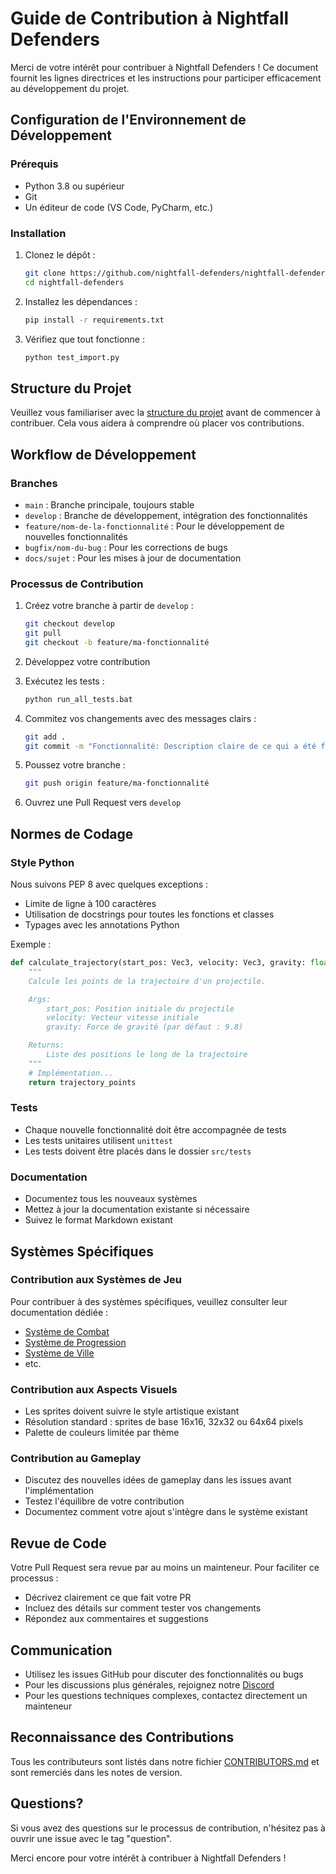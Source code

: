 # Guide de Contribution à Nightfall Defenders

Merci de votre intérêt pour contribuer à Nightfall Defenders ! Ce document fournit les lignes directrices et les instructions pour participer efficacement au développement du projet.

## Configuration de l'Environnement de Développement

### Prérequis

- Python 3.8 ou supérieur
- Git
- Un éditeur de code (VS Code, PyCharm, etc.)

### Installation

1. Clonez le dépôt :
   ```bash
   git clone https://github.com/nightfall-defenders/nightfall-defenders.git
   cd nightfall-defenders
   ```

2. Installez les dépendances :
   ```bash
   pip install -r requirements.txt
   ```

3. Vérifiez que tout fonctionne :
   ```bash
   python test_import.py
   ```

## Structure du Projet

Veuillez vous familiariser avec la [structure du projet](STRUCTURE.md) avant de commencer à contribuer. Cela vous aidera à comprendre où placer vos contributions.

## Workflow de Développement

### Branches

- `main` : Branche principale, toujours stable
- `develop` : Branche de développement, intégration des fonctionnalités
- `feature/nom-de-la-fonctionnalité` : Pour le développement de nouvelles fonctionnalités
- `bugfix/nom-du-bug` : Pour les corrections de bugs
- `docs/sujet` : Pour les mises à jour de documentation

### Processus de Contribution

1. Créez votre branche à partir de `develop` :
   ```bash
   git checkout develop
   git pull
   git checkout -b feature/ma-fonctionnalité
   ```

2. Développez votre contribution

3. Exécutez les tests :
   ```bash
   python run_all_tests.bat
   ```

4. Commitez vos changements avec des messages clairs :
   ```bash
   git add .
   git commit -m "Fonctionnalité: Description claire de ce qui a été fait"
   ```

5. Poussez votre branche :
   ```bash
   git push origin feature/ma-fonctionnalité
   ```

6. Ouvrez une Pull Request vers `develop`

## Normes de Codage

### Style Python

Nous suivons PEP 8 avec quelques exceptions :

- Limite de ligne à 100 caractères
- Utilisation de docstrings pour toutes les fonctions et classes
- Typages avec les annotations Python

Exemple :
```python
def calculate_trajectory(start_pos: Vec3, velocity: Vec3, gravity: float = 9.8) -> list[Vec3]:
    """
    Calcule les points de la trajectoire d'un projectile.

    Args:
        start_pos: Position initiale du projectile
        velocity: Vecteur vitesse initiale
        gravity: Force de gravité (par défaut : 9.8)

    Returns:
        Liste des positions le long de la trajectoire
    """
    # Implémentation...
    return trajectory_points
```

### Tests

- Chaque nouvelle fonctionnalité doit être accompagnée de tests
- Les tests unitaires utilisent `unittest`
- Les tests doivent être placés dans le dossier `src/tests`

### Documentation

- Documentez tous les nouveaux systèmes
- Mettez à jour la documentation existante si nécessaire
- Suivez le format Markdown existant

## Systèmes Spécifiques

### Contribution aux Systèmes de Jeu

Pour contribuer à des systèmes spécifiques, veuillez consulter leur documentation dédiée :

- [Système de Combat](systems/COMBAT.md)
- [Système de Progression](systems/CHARACTER_PROGRESSION.md)
- [Système de Ville](systems/CITY_MANAGEMENT.md)
- etc.

### Contribution aux Aspects Visuels

- Les sprites doivent suivre le style artistique existant
- Résolution standard : sprites de base 16x16, 32x32 ou 64x64 pixels
- Palette de couleurs limitée par thème

### Contribution au Gameplay

- Discutez des nouvelles idées de gameplay dans les issues avant l'implémentation
- Testez l'équilibre de votre contribution
- Documentez comment votre ajout s'intègre dans le système existant

## Revue de Code

Votre Pull Request sera revue par au moins un mainteneur. Pour faciliter ce processus :

- Décrivez clairement ce que fait votre PR
- Incluez des détails sur comment tester vos changements
- Répondez aux commentaires et suggestions

## Communication

- Utilisez les issues GitHub pour discuter des fonctionnalités ou bugs
- Pour les discussions plus générales, rejoignez notre [Discord](https://discord.gg/nightfall-defenders)
- Pour les questions techniques complexes, contactez directement un mainteneur

## Reconnaissance des Contributions

Tous les contributeurs sont listés dans notre fichier [CONTRIBUTORS.md](CONTRIBUTORS.md) et sont remerciés dans les notes de version.

## Questions?

Si vous avez des questions sur le processus de contribution, n'hésitez pas à ouvrir une issue avec le tag "question".

Merci encore pour votre intérêt à contribuer à Nightfall Defenders ! 